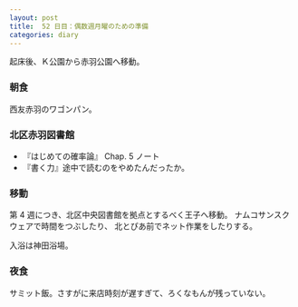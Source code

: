```yaml
---
layout: post
title:  52 日目：偶数週月曜のための準備
categories: diary
---
```


起床後、Ｋ公園から赤羽公園へ移動。

### 朝食

西友赤羽のワゴンパン。

### 北区赤羽図書館

* 『はじめての確率論』 Chap. 5 ノート
* 『書く力』途中で読むのをやめたんだったか。

### 移動

第 4 週につき、北区中央図書館を拠点とするべく王子へ移動。
ナムコサンスクウェアで時間をつぶしたり、
北とぴあ前でネット作業をしたりする。

入浴は神田浴場。

### 夜食

サミット飯。さすがに来店時刻が遅すぎて、ろくなもんが残っていない。
